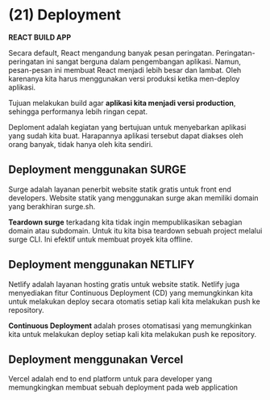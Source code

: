 # (21) Deployment

**REACT BUILD APP**

Secara default, React mengandung banyak pesan peringatan. Peringatan-peringatan ini sangat berguna dalam pengembangan aplikasi. Namun, pesan-pesan ini membuat React menjadi lebih besar dan lambat. Oleh karenanya kita harus menggunakan versi produksi ketika men-deploy aplikasi.

Tujuan melakukan build agar **aplikasi kita menjadi versi production**, sehingga performanya lebih ringan cepat.

Deploment adalah kegiatan yang bertujuan untuk menyebarkan aplikasi yang sudah kita buat. Harapannya aplikasi tersebut dapat diakses oleh orang banyak, tidak hanya oleh kita sendiri.

## Deployment menggunakan SURGE

Surge adalah layanan penerbit website statik gratis untuk front end developers. Website statik yang menggunakan surge akan memiliki domain yang berakhiran surge.sh.

**Teardown surge** terkadang kita tidak ingin mempublikasikan sebagian domain atau subdomain. Untuk itu kita bisa teardown sebuah project melalui surge CLI. Ini efektif untuk membuat proyek kita offline.

## Deployment menggunakan NETLIFY

Netlify adalah layanan hosting gratis untuk website statik. Netlify juga menyediakan fitur Continuous Deployment (CD) yang memungkinkan kita untuk melakukan deploy secara otomatis setiap kali kita melakukan push ke repository.

**Continuous Deployment** adalah proses otomatisasi yang memungkinkan kita untuk melakukan deploy setiap kali kita melakukan push ke repository.

## Deployment menggunakan Vercel

Vercel adalah end to end platform untuk para developer yang memungkingkan membuat sebuah deployment pada web application

